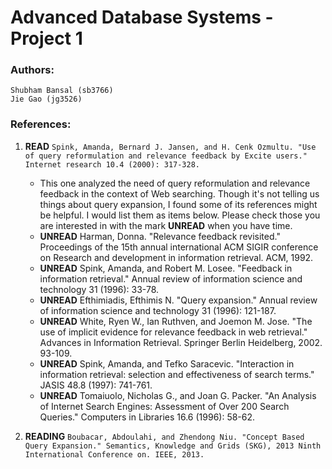 # Advanced Database Systems - Project 1
### Authors: 
	Shubham Bansal (sb3766)
	Jie Gao (jg3526)
	
### References:
1. **READ** ```Spink, Amanda, Bernard J. Jansen, and H. Cenk Ozmultu. "Use of query reformulation and relevance feedback by Excite users." Internet research 10.4 (2000): 317-328.```
	* This one analyzed the need of query reformulation and relevance feedback in the context of Web searching. Though it's not telling us things about query expansion, I found some of its references might be helpful. I would list them as items below. Please check those you are interested in with the mark **UNREAD** when you have time.
	* **UNREAD** Harman, Donna. "Relevance feedback revisited." Proceedings of the 15th annual international ACM SIGIR conference on Research and development in information retrieval. ACM, 1992.
	* **UNREAD** Spink, Amanda, and Robert M. Losee. "Feedback in information retrieval." Annual review of information science and technology 31 (1996): 33-78.
	* **UNREAD** Efthimiadis, Efthimis N. "Query expansion." Annual review of information science and technology 31 (1996): 121-187.
	* **UNREAD** White, Ryen W., Ian Ruthven, and Joemon M. Jose. "The use of implicit evidence for relevance feedback in web retrieval." Advances in Information Retrieval. Springer Berlin Heidelberg, 2002. 93-109.
	* **UNREAD** Spink, Amanda, and Tefko Saracevic. "Interaction in information retrieval: selection and effectiveness of search terms." JASIS 48.8 (1997): 741-761.
	* **UNREAD** Tomaiuolo, Nicholas G., and Joan G. Packer. "An Analysis of Internet Search Engines: Assessment of Over 200 Search Queries." Computers in Libraries 16.6 (1996): 58-62.

2. **READING** ```Boubacar, Abdoulahi, and Zhendong Niu. "Concept Based Query Expansion." Semantics, Knowledge and Grids (SKG), 2013 Ninth International Conference on. IEEE, 2013.```
